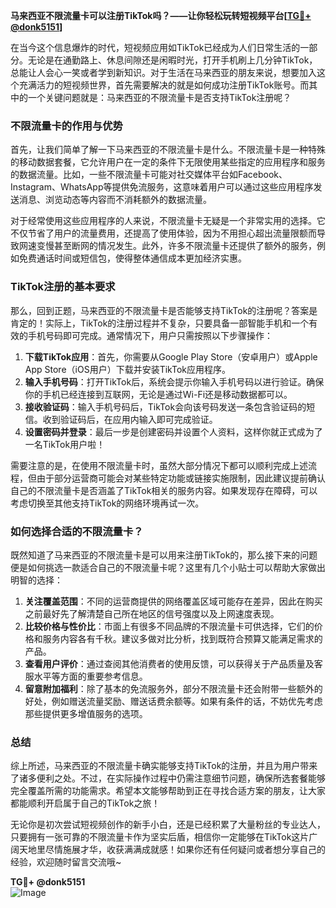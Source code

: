 **马来西亚不限流量卡可以注册TikTok吗？——让你轻松玩转短视频平台[[TG💪+ @donk5151](https://t.me/s/donk5151)]**

在当今这个信息爆炸的时代，短视频应用如TikTok已经成为人们日常生活的一部分。无论是在通勤路上、休息间隙还是闲暇时光，打开手机刷上几分钟TikTok，总能让人会心一笑或者学到新知识。对于生活在马来西亚的朋友来说，想要加入这个充满活力的短视频世界，首先需要解决的就是如何成功注册TikTok账号。而其中的一个关键问题就是：马来西亚的不限流量卡是否支持TikTok注册呢？

### 不限流量卡的作用与优势

首先，让我们简单了解一下马来西亚的不限流量卡是什么。不限流量卡是一种特殊的移动数据套餐，它允许用户在一定的条件下无限使用某些指定的应用程序和服务的数据流量。比如，一些不限流量卡可能对社交媒体平台如Facebook、Instagram、WhatsApp等提供免流服务，这意味着用户可以通过这些应用程序发送消息、浏览动态等内容而不消耗额外的数据流量。

对于经常使用这些应用程序的人来说，不限流量卡无疑是一个非常实用的选择。它不仅节省了用户的流量费用，还提高了使用体验，因为不用担心超出流量限额而导致网速变慢甚至断网的情况发生。此外，许多不限流量卡还提供了额外的服务，例如免费通话时间或短信包，使得整体通信成本更加经济实惠。

### TikTok注册的基本要求

那么，回到正题，马来西亚的不限流量卡是否能够支持TikTok的注册呢？答案是肯定的！实际上，TikTok的注册过程并不复杂，只要具备一部智能手机和一个有效的手机号码即可完成。通常情况下，用户只需按照以下步骤操作：

1. **下载TikTok应用**：首先，你需要从Google Play Store（安卓用户）或Apple App Store（iOS用户）下载并安装TikTok应用程序。
2. **输入手机号码**：打开TikTok后，系统会提示你输入手机号码以进行验证。确保你的手机已经连接到互联网，无论是通过Wi-Fi还是移动数据都可以。
3. **接收验证码**：输入手机号码后，TikTok会向该号码发送一条包含验证码的短信。收到验证码后，在应用内输入即可完成验证。
4. **设置密码并登录**：最后一步是创建密码并设置个人资料，这样你就正式成为了一名TikTok用户啦！

需要注意的是，在使用不限流量卡时，虽然大部分情况下都可以顺利完成上述流程，但由于部分运营商可能会对某些特定功能或链接实施限制，因此建议提前确认自己的不限流量卡是否涵盖了TikTok相关的服务内容。如果发现存在障碍，可以考虑切换至其他支持TikTok的网络环境再试一次。

### 如何选择合适的不限流量卡？

既然知道了马来西亚的不限流量卡是可以用来注册TikTok的，那么接下来的问题便是如何挑选一款适合自己的不限流量卡呢？这里有几个小贴士可以帮助大家做出明智的选择：

1. **关注覆盖范围**：不同的运营商提供的网络覆盖区域可能存在差异，因此在购买之前最好先了解清楚自己所在地区的信号强度以及上网速度表现。
2. **比较价格与性价比**：市面上有很多不同品牌的不限流量卡可供选择，它们的价格和服务内容各有千秋。建议多做对比分析，找到既符合预算又能满足需求的产品。
3. **查看用户评价**：通过查阅其他消费者的使用反馈，可以获得关于产品质量及客服水平等方面的重要参考信息。
4. **留意附加福利**：除了基本的免流服务外，部分不限流量卡还会附带一些额外的好处，例如赠送流量奖励、赠送话费余额等。如果有条件的话，不妨优先考虑那些提供更多增值服务的选项。

### 总结

综上所述，马来西亚的不限流量卡确实能够支持TikTok的注册，并且为用户带来了诸多便利之处。不过，在实际操作过程中仍需注意细节问题，确保所选套餐能够完全覆盖所需的功能需求。希望本文能够帮助到正在寻找合适方案的朋友，让大家都能顺利开启属于自己的TikTok之旅！

无论你是初次尝试短视频创作的新手小白，还是已经积累了大量粉丝的专业达人，只要拥有一张可靠的不限流量卡作为坚实后盾，相信你一定能够在TikTok这片广阔天地里尽情施展才华，收获满满成就感！如果你还有任何疑问或者想分享自己的经验，欢迎随时留言交流哦~

**TG💪+ @donk5151**  
![Image](https://i.postimg.cc/rwNCRYN7/Snipaste-2025-04-30-17-27-05.png)